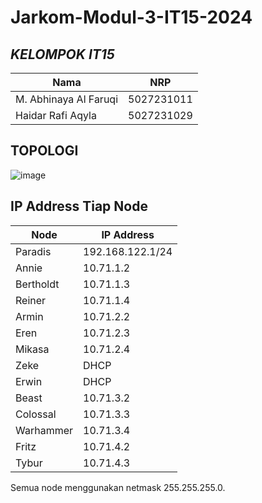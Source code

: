 # Jarkom-Modul-3-IT15-2024

## ***KELOMPOK IT15***
| Nama      | NRP         |
|-----------|-------------|
| M. Abhinaya Al Faruqi | 5027231011  |  
| Haidar Rafi Aqyla | 5027231029   |

## TOPOLOGI
![image](https://github.com/user-attachments/assets/a086aec0-4163-4c8f-ba12-7a9d6dbca5c3)

## IP Address Tiap Node
| Node           | IP Address         |
|----------------|--------------------|
| Paradis        | 192.168.122.1/24   |
| Annie          | 10.71.1.2          |
| Bertholdt      | 10.71.1.3          |
| Reiner         | 10.71.1.4          |
| Armin          | 10.71.2.2          |
| Eren           | 10.71.2.3          |
| Mikasa         | 10.71.2.4          |
| Zeke           | DHCP               |
| Erwin          | DHCP               |
| Beast          | 10.71.3.2          |
| Colossal       | 10.71.3.3          |
| Warhammer      | 10.71.3.4          |
| Fritz          | 10.71.4.2          |
| Tybur          | 10.71.4.3          |

Semua node menggunakan netmask 255.255.255.0.
